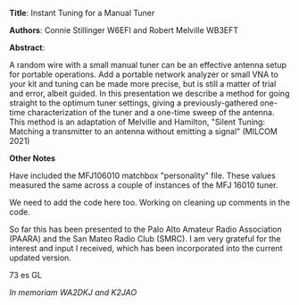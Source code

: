 **Title**: Instant Tuning for a Manual Tuner

**Authors**: Connie Stillinger W6EFI and Robert Melville WB3EFT

**Abstract**:

A random wire with a small manual tuner can be an effective antenna setup for portable operations.    Add a portable network analyzer or small VNA to your kit and tuning can be made more precise, but is still a matter of trial and error, albeit guided.   In this presentation we describe a method for going straight to the optimum tuner settings, giving a previously-gathered one-time characterization of the tuner and a one-time sweep of the antenna.  This method is an adaptation of Melville and Hamilton, "Silent Tuning: Matching a transmitter to an antenna
without emitting a signal"  (MILCOM 2021)

**Other Notes**

Have included the MFJ106010 matchbox "personality" file.  These values measured the same across a couple of instances of the MFJ 16010 tuner.

We need to add the code here too.   Working on cleaning up comments in the code.

So far this has been presented to the Palo Alto Amateur Radio Association (PAARA) and the San Mateo Radio Club (SMRC).   I am very grateful for the interest and input I received, which has been incorporated into the current updated version.

73 es GL





_In memoriam WA2DKJ and K2JAO_
